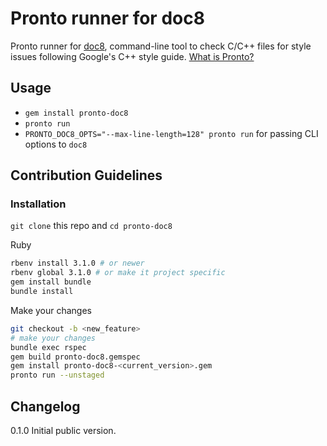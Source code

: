 # Pronto runner for doc8

Pronto runner for [doc8](https://github.com/PyCQA/doc8), command-line
tool to check C/C++ files for style issues following Google's C++ style guide.
[What is Pronto?](https://github.com/prontolabs/pronto)

## Usage

* `gem install pronto-doc8`
* `pronto run`
* `PRONTO_DOC8_OPTS="--max-line-length=128" pronto run` for passing CLI options
  to `doc8`

## Contribution Guidelines

### Installation

`git clone` this repo and `cd pronto-doc8`

Ruby

```sh
rbenv install 3.1.0 # or newer
rbenv global 3.1.0 # or make it project specific
gem install bundle
bundle install
```

Make your changes

```sh
git checkout -b <new_feature>
# make your changes
bundle exec rspec
gem build pronto-doc8.gemspec
gem install pronto-doc8-<current_version>.gem
pronto run --unstaged
```

## Changelog

0.1.0 Initial public version.
